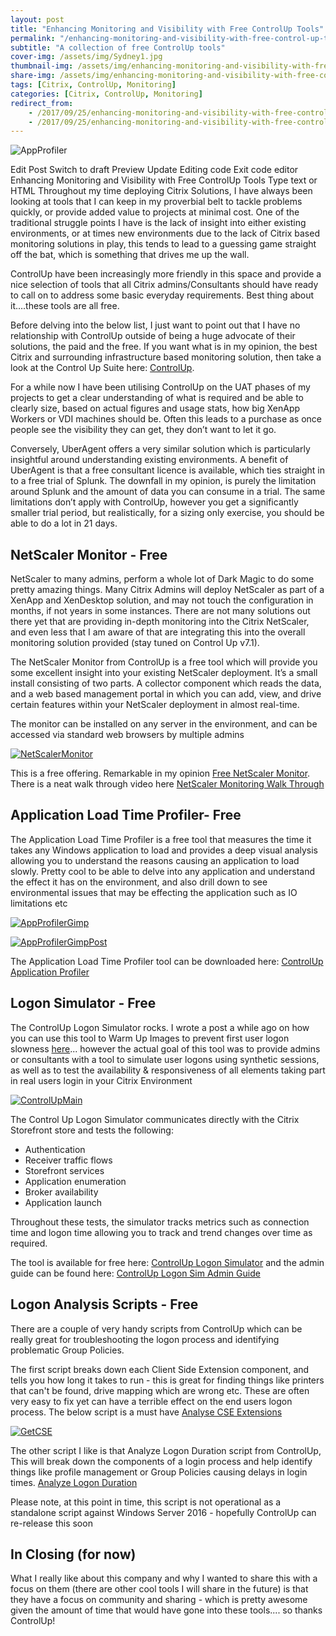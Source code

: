 ```yaml
---
layout: post
title: "Enhancing Monitoring and Visibility with Free ControlUp Tools"
permalink: "/enhancing-monitoring-and-visibility-with-free-control-up-tools/"
subtitle: "A collection of free ControlUp tools"
cover-img: /assets/img/Sydney1.jpg
thumbnail-img: /assets/img/enhancing-monitoring-and-visibility-with-free-control-up-tools/AppProfilerGimpPost.png
share-img: /assets/img/enhancing-monitoring-and-visibility-with-free-control-up-tools/AppProfilerGimpPost.png
tags: [Citrix, ControlUp, Monitoring]
categories: [Citrix, ControlUp, Monitoring]
redirect_from: 
    - /2017/09/25/enhancing-monitoring-and-visibility-with-free-control-up-tools
    - /2017/09/25/enhancing-monitoring-and-visibility-with-free-control-up-tools/
---
```


![AppProfiler]({{site.baseurl}}/assets/img/enhancing-monitoring-and-visibility-with-free-control-up-tools/AppProfilerGimpPost.png)

Edit Post Switch to draft Preview Update Editing code Exit code editor Enhancing Monitoring and Visibility with Free ControlUp Tools Type text or HTML Throughout my time deploying Citrix Solutions, I have always been looking at tools that I can keep in my proverbial belt to tackle problems quickly, or provide added value to projects at minimal cost. One of the traditional struggle points I have is the lack of insight into either existing environments, or at times new environments due to the lack of Citrix based monitoring solutions in play, this tends to lead to a guessing game straight off the bat, which is something that drives me up the wall.

ControlUp have been increasingly more friendly in this space and provide a nice selection of tools that all Citrix admins/Consultants should have ready to call on to address some basic everyday requirements. Best thing about it….these tools are all free.

Before delving into the below list, I just want to point out that I have no relationship with ControlUp outside of being a huge advocate of their solutions, the paid and the free. If you want what is in my opinion, the best Citrix and surrounding infrastructure based monitoring solution, then take a look at the Control Up Suite here: [ControlUp](https://www.controlup.com/products/controlup/).

For a while now I have been utilising ControlUp on the UAT phases of my projects to get a clear understanding of what is required and be able to clearly size, based on actual figures and usage stats, how big XenApp Workers or VDI machines should be. Often this leads to a purchase as once people see the visibility they can get, they don’t want to let it go.
 
Conversely, UberAgent offers a very similar solution which is particularly insightful around understanding existing environments. A benefit of UberAgent is that a free consultant licence is available, which ties straight in to a free trial of Splunk. The downfall in my opinion, is purely the limitation around Splunk and the amount of data you can consume in a trial. The same limitations don’t apply with ControlUp, however you get a significantly smaller trial period, but realistically, for a sizing only exercise, you should be able to do a lot in 21 days.

## NetScaler Monitor - Free

NetScaler to many admins, perform a whole lot of Dark Magic to do some pretty amazing things. Many Citrix Admins will deploy NetScaler as part of a XenApp and XenDesktop solution, and may not touch the configuration in months, if not years in some instances. There are not many solutions out there yet that are providing in-depth monitoring into the Citrix NetScaler, and even less that I am aware of that are integrating this into the overall monitoring solution provided (stay tuned on Control Up v7.1).

The NetScaler Monitor from ControlUp is a free tool which will provide you some excellent insight into your existing NetScaler deployment. It’s a small install consisting of two parts. A collector component which reads the data, and a web based management portal in which you can add, view, and drive certain features within your NetScaler deployment in almost real-time.

The monitor can be installed on any server in the environment, and can be accessed via standard web browsers by multiple admins

[![NetScalerMonitor]({{site.baseurl}}/assets/img/enhancing-monitoring-and-visibility-with-free-control-up-tools/NetScalerMonitor.png)]({{site.baseurl}}/assets/img/enhancing-monitoring-and-visibility-with-free-control-up-tools/NetScalerMonitor.png)

This is a free offering. Remarkable in my opinion [Free NetScaler Monitor](https://www.controlup.com/blog/free-powerful-netscaler-monitor/). There is a neat walk through video here [NetScaler Monitoring Walk Through](https://www.controlup.com/controlup-netscaler/)

## Application Load Time Profiler- Free

The Application Load Time Profiler is a free tool that measures the time it takes any Windows application to load and provides a deep visual analysis allowing you to understand the reasons causing an application to load slowly. Pretty cool to be able to delve into any application and understand the effect it has on the environment, and also drill down to see environmental issues that may be effecting the application such as IO limitations etc

[![AppProfilerGimp]({{site.baseurl}}/assets/img/enhancing-monitoring-and-visibility-with-free-control-up-tools/AppProfilerGimp.png)]({{site.baseurl}}/assets/img/enhancing-monitoring-and-visibility-with-free-control-up-tools/AppProfilerGimp.png)

[![AppProfilerGimpPost]({{site.baseurl}}/assets/img/enhancing-monitoring-and-visibility-with-free-control-up-tools/AppProfilerGimpPost.png)]({{site.baseurl}}/assets/img/enhancing-monitoring-and-visibility-with-free-control-up-tools/AppProfilerGimpPost.png)

The Application Load Time Profiler tool can be downloaded here: [ControlUp Application Profiler](https://www.controlup.com/blog/controlups-application-profiler-free-tool/)

## Logon Simulator - Free

The ControlUp Logon Simulator rocks. I wrote a post a while ago on how you can use this tool to Warm Up Images to prevent first user logon slowness [here](https://jkindon.wordpress.com/2017/08/27/warm-up-citrix-vdas-with-control-up-logon-simulator-powershell/)... however the actual goal of this tool was to provide admins or consultants with a tool to simulate user logons using synthetic sessions, as well as to test the availability & responsiveness of all elements taking part in real users login in your Citrix Environment

[![ControlUpMain]({{site.baseurl}}/assets/img/enhancing-monitoring-and-visibility-with-free-control-up-tools/ControlUpMain.jpg)]({{site.baseurl}}/assets/img/enhancing-monitoring-and-visibility-with-free-control-up-tools/ControlUpMain.jpg)

The Control Up Logon Simulator communicates directly with the Citrix Storefront store and tests the following:

*  Authentication
*  Receiver traffic flows
*  Storefront services
*  Application enumeration
*  Broker availability
*  Application launch

Throughout these tests, the simulator tracks metrics such as connection time and logon time allowing you to track and trend changes over time as required.

The tool is available for free here: [ControlUp Logon Simulator](https://www.controlup.com/controlup-logon-simulator/) and the admin guide can be found here: [ControlUp Logon Sim Admin Guide](https://www.controlup.com/wp-content/themes/porto/assets/files/Logon_Simulator_Guide.pdf)

## Logon Analysis Scripts - Free

There are a couple of very handy scripts from ControlUp which can be really great for troubleshooting the logon process and identifying problematic Group Policies.

The first script breaks down each Client Side Extension component, and tells you how long it takes to run - this is great for finding things like printers that can't be found, drive mapping which are wrong etc. These are often very easy to fix yet can have a terrible effect on the end users logon process. The below script is a must have [Analyse CSE Extensions](https://www.controlup.com/blog/logon-gpo-analysis-via-powershell/)

[![GetCSE]({{site.baseurl}}/assets/img/enhancing-monitoring-and-visibility-with-free-control-up-tools/GetCSE.png)]({{site.baseurl}}/assets/img/enhancing-monitoring-and-visibility-with-free-control-up-tools/GetCSE.png)

The other script I like is that Analyze Logon Duration script from ControlUp, This will break down the components of a login process and help identify things like profile management or Group Policies causing delays in login times. [Analyze Logon Duration](https://www.controlup.com/analyze-logon-duration/)

Please note, at this point in time, this script is not operational as a standalone script against Windows Server 2016 - hopefully ControlUp can re-release this soon

## In Closing (for now)

What I really like about this company and why I wanted to share this with a focus on them (there are other cool tools I will share in the future) is that they have a focus on community and sharing - which is pretty awesome given the amount of time that would have gone into these tools.... so thanks ControlUp!
